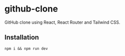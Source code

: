 # github-clone

GitHub clone using React, React Router and Tailwind CSS.

## Installation

```
npm i && npm run dev
```